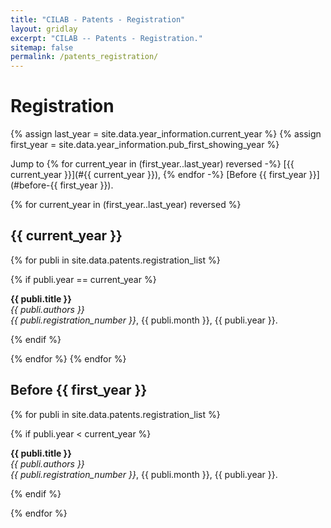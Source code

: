 ```yaml
---
title: "CILAB - Patents - Registration"
layout: gridlay
excerpt: "CILAB -- Patents - Registration."
sitemap: false
permalink: /patents_registration/
---
```


# Registration

{% assign last_year = site.data.year_information.current_year %}
{% assign first_year = site.data.year_information.pub_first_showing_year %}

Jump to
{% for current_year in (first_year..last_year) reversed -%}
[{{ current_year }}](#{{ current_year }}),
{% endfor -%}
[Before {{ first_year }}](#before-{{ first_year }}).<br />

{% for current_year in (first_year..last_year) reversed %}
## {{ current_year }}
{% for publi in site.data.patents.registration_list %}

  {% if publi.year == current_year %}

  <strong>{{ publi.title }}</strong> <br />
  <em>{{ publi.authors }}</em> <br />
  <em>{{ publi.registration_number }}</em>, {{ publi.month }}, {{ publi.year }}.<br />

  {% endif %}

{% endfor %}
{% endfor %}

## Before {{ first_year }}
{% for publi in site.data.patents.registration_list %}

  {% if publi.year < current_year %}

  <strong>{{ publi.title }}</strong> <br />
  <em>{{ publi.authors }}</em> <br />
  <em>{{ publi.registration_number }}</em>, {{ publi.month }}, {{ publi.year }}.<br />

  {% endif %}

{% endfor %}